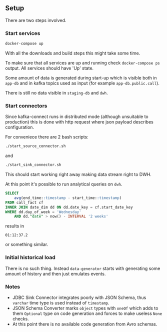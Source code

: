 ## Setup

There are two steps involved.

### Start services

```sh
docker-compose up
```

With all the downloads and build steps this might take some time.

To make sure that all services are up and running check `docker-compose ps` output. All services should have 'Up' state.

Some amount of data is generated during start-up which is visible both in `app-db` and in kafka topics used as input (for example `app-db.public.call`).

There is still no data visible in `staging-db` and `dwh`.

### Start connectors

Since kafka-connect runs in distributed mode (although unsuitable to production) this is done with http request where json payload describes configuration.

For conveniece there are 2 bash scripts:

```sh
./start_source_connector.sh
```

and

```sh
./start_sink_connector.sh
```

This should start working right away making data stream right to DWH.

At this point it's possible to run analytical queries on `dwh`.

```sql
SELECT
    avg(end_time::timestamp - start_time::timestamp)
FROM call_fact cf
INNER JOIN date_dim dd ON dd.date_key = cf.start_date_key
WHERE dd.day_of_week = 'Wednesday'
    AND dd."date" > now() - INTERVAL '2 weeks'
```

results in

```
01:12:37.2
```

or something similar.

### Initial historical load

There is no such thing. Instead `data-generator` starts with generating some amount of history and then just emulates events.

### Notes

* JDBC Sink Connector integrates poorly with JSON Schema, thus `varchar` time type is used instead of `timestamp`.
* JSON Schema Converter marks `object` types with `oneOf` which adds to them `Optional` type on code generation and forces to make useless `None` checks.
* At this point there is no available code generation from Avro schemas.
